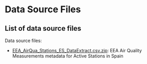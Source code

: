 # Data Source Files

## List of data source files

Data source files: 

* [EEA_AirQua_Stations_ES_DataExtract.csv.zip](EEA_AirQua_Stations_ES_DataExtract.csv.zip): EEA Air Quality Measurements  metadata for Active Stations in Spain


